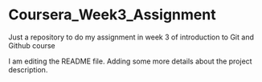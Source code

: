 # Coursera_Week3_Assignment
Just a repository to do my assignment in week 3 of introduction to Git and Github course

I am editing the README file. Adding some more details about the project description.
